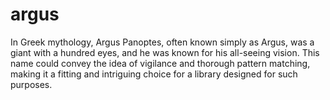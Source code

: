 # argus
In Greek mythology, Argus Panoptes, often known simply as Argus, was a giant with a hundred eyes, and he was known for his all-seeing vision. This name could convey the idea of vigilance and thorough pattern matching, making it a fitting and intriguing choice for a library designed for such purposes.
